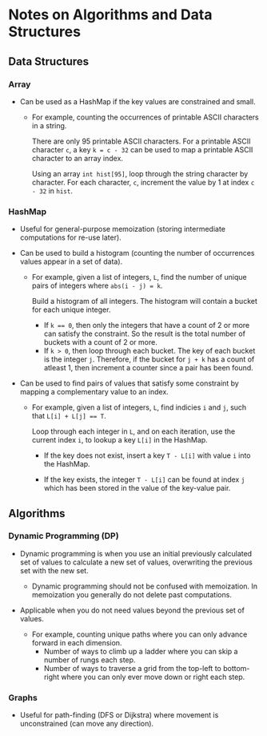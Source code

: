 # Notes on Algorithms and Data Structures

## Data Structures

### Array

* Can be used as a HashMap if the key values are constrained and small.
	- For example, counting the occurrences of printable ASCII characters in a string. 
	  
	  There are only 95 printable ASCII characters. For a printable ASCII character `c`, a key `k = c - 32` can be used to map a printable ASCII character to an array index. 
	  
	  Using an array `int hist[95]`, loop through the string character by character. For each character, `c`, increment the value by 1 at index `c - 32` in `hist`.

### HashMap

* Useful for general-purpose memoization (storing intermediate computations for re-use later).

* Can be used to build a histogram (counting the number of occurrences values appear in a set of data).
	- For example, given a list of integers, `L`, find the number of unique pairs of integers where `abs(i - j) = k`.
	
	  Build a histogram of all integers. The histogram will contain a bucket for each unique integer.
	  	- If `k == 0`, then only the integers that have a count of 2 or more can satisfy the constraint. So the result is the total number of buckets with a count of 2 or more.
	  	- If `k > 0`, then loop through each bucket. The key of each bucket is the integer `j`. Therefore, if the bucket for `j + k` has a count of atleast 1, then increment a counter since a pair has been found.

* Can be used to find pairs of values that satisfy some constraint by mapping a complementary value to an index.
  - For example, given a list of integers, `L`, find indicies `i` and `j`, such that `L[i] + L[j] == T`. 
	
	Loop through each integer in `L`, and on each iteration, use the current index `i`, to lookup a key `L[i]` in the HashMap. 

    - If the key does not exist, insert a key `T - L[i]` with value `i` into the HashMap.

	- If the key exists, the integer `T - L[i]` can be found at index `j` which has been stored in the value of the key-value pair.


## Algorithms

### Dynamic Programming (DP)

* Dynamic programming is when you use an initial previously calculated set of values to calculate a new set of values, overwriting the previous set with the new set.
	- Dynamic programming should not be confused with memoization. In memoization you generally do not delete past computations.

* Applicable when you do not need values beyond the previous set of values.
	* For example, counting unique paths where you can only advance forward in each dimension.
		* Number of ways to climb up a ladder where you can skip a number of rungs each step.
		* Number of ways to traverse a grid from the top-left to bottom-right where you can only ever move down or right each step.

### Graphs

* Useful for path-finding (DFS or Dijkstra) where movement is unconstrained (can move any direction).


